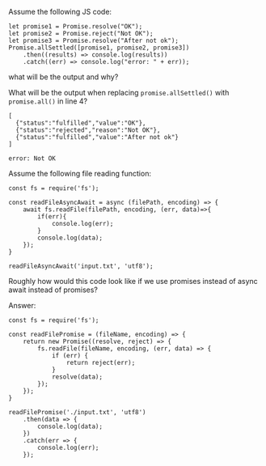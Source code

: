 Assume the following JS code:


```JS
let promise1 = Promise.resolve("OK");  
let promise2 = Promise.reject("Not OK");  
let promise3 = Promise.resolve("After not ok");  
Promise.allSettled([promise1, promise2, promise3])  
    .then((results) => console.log(results))  
    .catch((err) => console.log("error: " + err));

```

what will be the output and why? 

What will be the output when replacing `promise.allSettled()` with `promise.all()` in line 4?
```
[  
  {"status":"fulfilled","value":"OK"},  
  {"status":"rejected","reason":"Not OK"},  
  {"status":"fulfilled","value":"After not ok"}  
]
```


```
error: Not OK
```


Assume the following file reading function:

```JS
const fs = require('fs');

const readFileAsyncAwait = async (filePath, encoding) => {
	await fs.readFile(filePath, encoding, (err, data)=>{
		if(err){
			console.log(err);
		}
		console.log(data);
	});
}

readFileAsyncAwait('input.txt', 'utf8');

```


Roughly how would this code look like if we use promises instead of async await instead of promises?

Answer:

```JS
const fs = require('fs');

const readFilePromise = (fileName, encoding) => {
	return new Promise((resolve, reject) => {
		fs.readFile(fileName, encoding, (err, data) => {
			if (err) {
				return reject(err);
			}
			resolve(data);
		});
	});
}

readFilePromise('./input.txt', 'utf8')
	.then(data => {
		console.log(data);
	})
	.catch(err => {
		console.log(err);
	});

